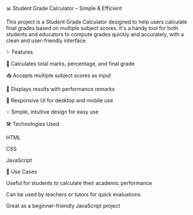 📊 Student Grade Calculator – Simple & Efficient

This project is a Student Grade Calculator designed to help users calculate final grades based on multiple subject scores. It's a handy tool for both students and educators to compute grades quickly and accurately, with a clean and user-friendly interface.

✨ Features

🧮 Calculates total marks, percentage, and final grade

📥 Accepts multiple subject scores as input

🎯 Displays results with performance remarks

📱 Responsive UI for desktop and mobile use

💡 Simple, intuitive design for easy use

🛠️ Technologies Used

HTML

CSS

JavaScript

📌 Use Cases

Useful for students to calculate their academic performance

Can be used by teachers or tutors for quick evaluations

Great as a beginner-friendly JavaScript project
